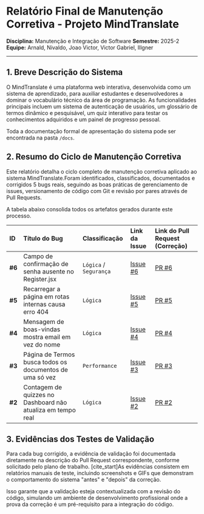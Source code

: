 # Relatório Final de Manutenção Corretiva - Projeto MindTranslate

**Disciplina:** Manutenção e Integração de Software
**Semestre:** 2025-2
**Equipe:** Arnald, Nivaldo, Joao Victor, Victor Gabriel, Illgner

---

## 1. Breve Descrição do Sistema

O MindTranslate é uma plataforma web interativa, desenvolvida como um sistema de aprendizado, para auxiliar estudantes e desenvolvedores a dominar o vocabulário técnico da área de programação. As funcionalidades principais incluem um sistema de autenticação de usuários, um glossário de termos dinâmico e pesquisável, um quiz interativo para testar os conhecimentos adquiridos e um painel de progresso pessoal.

Toda a documentação formal de apresentação do sistema pode ser encontrada na pasta `/docs`. 

## 2. Resumo do Ciclo de Manutenção Corretiva

Este relatório detalha o ciclo completo de manutenção corretiva aplicado ao sistema MindTranslate.Foram identificados, classificados, documentados e corrigidos 5 bugs reais, seguindo as boas práticas de gerenciamento de issues, versionamento de código com Git e revisão por pares através de Pull Requests.

A tabela abaixo consolida todos os artefatos gerados durante este processo.

| ID | Título do Bug | Classificação | Link da Issue | Link do Pull Request (Correção) |
| :--- | :--- | :--- | :--- | :--- |
| **#6** | Campo de confirmação de senha ausente no Register.jsx | `Lógica` / `Segurança` | [Issue #6](URL_DA_SUA_ISSUE_6) | [PR #6](URL_DO_SEU_PR_6) |
| **#5** | Recarregar a página em rotas internas causa erro 404 | `Lógica` | [Issue #5](URL_DA_SUA_ISSUE_5) | [PR #5](URL_DO_SEU_PR_5) |
| **#4** | Mensagem de boas-vindas mostra email em vez do nome | `Lógica` | [Issue #4](URL_DA_SUA_ISSUE_4) | [PR #4](URL_DO_SEU_PR_4) |
| **#3** | Página de Termos busca todos os documentos de uma só vez | `Performance` | [Issue #3](https://github.com/Arnaldlucas/Mindtranslate/pull/2) | [PR #3](https://github.com/thevictorgabriel/issue-Mindtranslate/issues/3) |
| **#2** | Contagem de quizzes no Dashboard não atualiza em tempo real | `Lógica` | [Issue #2](URL_DA_SUA_ISSUE_2) | [PR #2](URL_DO_SEU_PR_2) |


## 3. Evidências dos Testes de Validação

Para cada bug corrigido, a evidência de validação foi documentada diretamente na descrição do Pull Request correspondente, conforme solicitado pelo plano de trabalho. [cite_start]As evidências consistem em relatórios manuais de teste, incluindo screenshots e GIFs que demonstram o comportamento do sistema "antes" e "depois" da correção.

Isso garante que a validação esteja contextualizada com a revisão do código, simulando um ambiente de desenvolvimento profissional onde a prova da correção é um pré-requisito para a integração do código.
